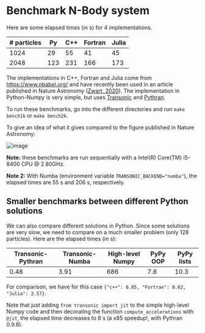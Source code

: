 # Benchmark N-Body system

Here are some elapsed times (in s) for 4 implementations.

| # particles |  Py | C++ | Fortran | Julia |
|-------------|-----|-----|---------|-------|
|     1024    |  29 |  55 |   41    |   45  |
|     2048    | 123 | 231 |  166    |  173  |

The implementations in C++, Fortran and Julia come from https://www.nbabel.org/
and have recently been used in an article published in Nature Astronomy
([Zwart, 2020](https://arxiv.org/pdf/2009.11295.pdf)). The implementation in
Python-Numpy is very simple, but uses
[Transonic](https://transonic.readthedocs.io) and
[Pythran](https://pythran.readthedocs.io).

To run these benchmarks, go into the different directories and run `make
bench1k` or `make bench2k`.

To give an idea of what it gives compared to the figure published in Nature Astronomy:

![image](https://raw.githubusercontent.com/paugier/nbabel/master/py/fig/fig_ecolo_impact_transonic.png)

**Note:** these benchmarks are run sequentially with a Intel(R) Core(TM)
i5-8400 CPU @ 2.80GHz.

**Note 2:** With Numba (environment variable `TRANSONIC_BACKEND="numba"`), the
elapsed times are 55 s and 206 s, respectively.

## Smaller benchmarks between different Python solutions

We can also compare different solutions in Python. Since some solutions are
very slow, we need to compare on a much smaller problem (only 128 particles).
Here are the elapsed times (in s):

| Transonic-Pythran | Transonic-Numba | High-level Numpy | PyPy OOP | PyPy lists |
|-------------------|-----------------|------------------|----------|------------|
| 0.48              | 3.91            | 686              |  7.6     | 10.3       |

For comparison, we have for this case `{"c++": 0.85, "Fortran": 0.62, "Julia":
2.57}`.

Note that just adding `from transonic import jit` to the simple high-level
Numpy code and then decorating the function `compute_accelerations` with
`@jit`, the elapsed time decreases to 8 s (a x85 speedup!, with Pythran 0.9.8).
